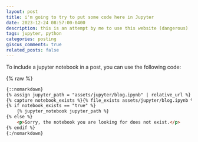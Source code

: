 ```yaml
---
layout: post
title: i'm going to try to put some code here in Jupyter
date: 2023-12-24 08:57:00-0400
description: this is an attempt by me to use this website (dangerous)
tags: jupyter, python
categories: posting
giscus_comments: true
related_posts: false
---
```


To include a jupyter notebook in a post, you can use the following code:

{% raw %}

```html
{::nomarkdown}
{% assign jupyter_path = "assets/jupyter/blog.ipynb" | relative_url %}
{% capture notebook_exists %}{% file_exists assets/jupyter/blog.ipynb %}{% endcapture %}
{% if notebook_exists == "true" %}
    {% jupyter_notebook jupyter_path %}
{% else %}
    <p>Sorry, the notebook you are looking for does not exist.</p>
{% endif %}
{:/nomarkdown}
```